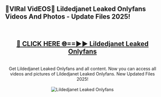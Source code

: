 <h2>🔴VIRal VidEOS🔴 Lildedjanet Leaked Onlyfans Videos And Photos - Update Files 2025!</h2>
<br>
<div align="center">
<h2><a href="https://virallinks.top/odZfE0" rel="nofollow">🔴 CLICK HERE 🌐==►► Lildedjanet Leaked Onlyfans</a></h2>
<br>
Get Lildedjanet Leaked Onlyfans and all content. Now you can access all videos and pictures of Lildedjanet Leaked Onlyfans. New Updated Files 2025!
<br>
<br>
<a href="https://virallinks.top/odZfE0" rel="nofollow" data-target="animated-image.originalLink"><img src="https://i.imgur.com/dJHk4Zq.gif)" alt="Lildedjanet Leaked Onlyfans" style="max-width: 100%; display: inline-block;" data-target="animated-image.originalImage"></a>
</div>
<br>
